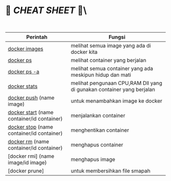 :whale2: *CHEAT SHEET* :whale2:\
=

</br>

| Perintah | Fungsi |
| ---      | ---    |
|[docker images]| melihat semua image yang ada di docker kita|
|[docker ps] | melihat container yang berjalan|
|[docker ps -a] | melihat semua container yang ada meskipun hidup dan mati|
|[docker stats] | melihat pengunaan CPU,RAM Dll yang di gunakan container yang berjalan|
|[docker push] (name image) | untuk menambahkan image ke docker |
|[docker start] (name container/id container)| menjalankan container|
|[docker stop] (name container/id container) | menghentikan container|
|[docker rm] (name container/id container) | menghapus container|
|[docker rmi] (name image/id image) | menghapus image|
|[docker prune]| untuk membersihkan file smapah|

<!-- Link -->
[docker images]: </Docker/docker-image.md>
[docker ps]: </Docker/docker-list.md>
[docker ps -a]: </Docker/docker-ps.md#docker ps -a>
[docker stats]: </Docker/docker-stats.md>
[docker push]: </Docker/docker-push.md>
[docker start]: </Docker/docker-container.md#docker-start>
[docker stop]: </Docker/docker-container.md#docker-stop>
[docker rm]: </Docker/docker-container.md#docker-rm>

